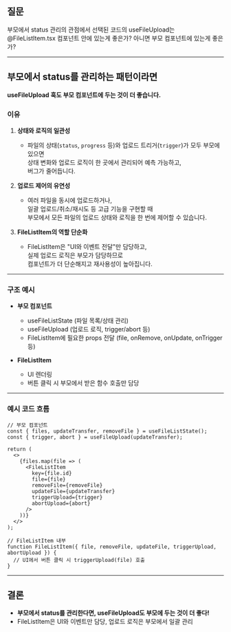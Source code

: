 ## 질문  
부모에서 status 관리의 관점에서 선택된 코드의 useFileUpload는 @FileListItem.tsx 컴포넌트 안에 있는게 좋은가? 아니면 부모 컴포넌트에 있는게 좋은가?  

---

## 부모에서 status를 관리하는 패턴이라면  
**useFileUpload 훅도 부모 컴포넌트에 두는 것이 더 좋습니다.**

### 이유

1. **상태와 로직의 일관성**
   - 파일의 상태(`status`, `progress` 등)와 업로드 트리거(`trigger`)가 모두 부모에 있으면  
     상태 변화와 업로드 로직이 한 곳에서 관리되어 예측 가능하고,  
     버그가 줄어듭니다.

2. **업로드 제어의 유연성**
   - 여러 파일을 동시에 업로드하거나,  
     일괄 업로드/취소/재시도 등 고급 기능을 구현할 때  
     부모에서 모든 파일의 업로드 상태와 로직을 한 번에 제어할 수 있습니다.

3. **FileListItem의 역할 단순화**
   - FileListItem은 "UI와 이벤트 전달"만 담당하고,  
     실제 업로드 로직은 부모가 담당하므로  
     컴포넌트가 더 단순해지고 재사용성이 높아집니다.

---

### 구조 예시

- **부모 컴포넌트**
  - useFileListState (파일 목록/상태 관리)
  - useFileUpload (업로드 로직, trigger/abort 등)
  - FileListItem에 필요한 props 전달 (file, onRemove, onUpdate, onTrigger 등)

- **FileListItem**
  - UI 렌더링
  - 버튼 클릭 시 부모에서 받은 함수 호출만 담당

---

### 예시 코드 흐름

```tsx
// 부모 컴포넌트
const { files, updateTransfer, removeFile } = useFileListState();
const { trigger, abort } = useFileUpload(updateTransfer);

return (
  <>
    {files.map(file => (
      <FileListItem
        key={file.id}
        file={file}
        removeFile={removeFile}
        updateFile={updateTransfer}
        triggerUpload={trigger}
        abortUpload={abort}
      />
    ))}
  </>
);

// FileListItem 내부
function FileListItem({ file, removeFile, updateFile, triggerUpload, abortUpload }) {
  // UI에서 버튼 클릭 시 triggerUpload(file) 호출
}
```

---

## 결론

- **부모에서 status를 관리한다면, useFileUpload도 부모에 두는 것이 더 좋다!**
- FileListItem은 UI와 이벤트만 담당, 업로드 로직은 부모에서 일괄 관리

